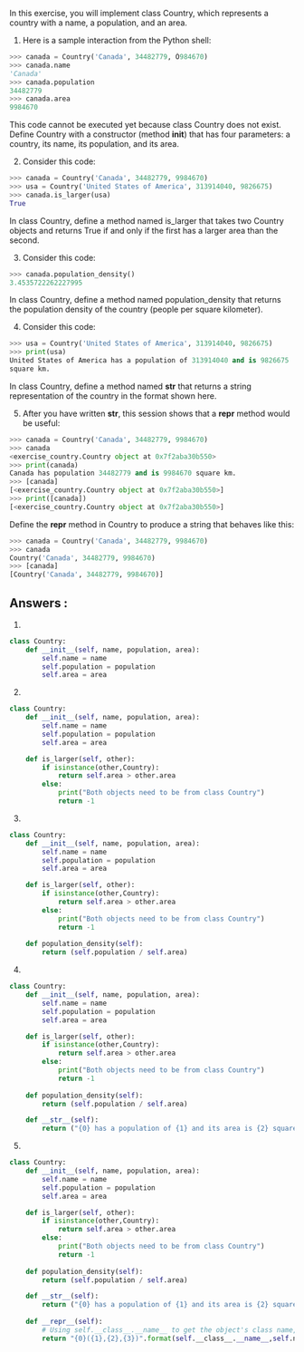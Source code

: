 In this exercise, you will implement class Country, which represents a country with a name, a population, and an area.

1. Here is a sample interaction from the Python shell:
```python
>>> canada = Country('Canada', 34482779, Ó984670)
>>> canada.name
'Canada'
>>> canada.population
34482779
>>> canada.area
9984670
```
This code cannot be executed yet because class Country does not exist. Define Country with a constructor (method __init__) that has four parameters: a country, its name, its population, and its area.

2. Consider this code:
```python
>>> canada = Country('Canada', 34482779, 9984670)
>>> usa = Country('United States of America', 313914040, 9826675)
>>> canada.is_larger(usa)
True
```
In class Country, define a method named is_larger that takes two Country objects and returns True if and only if the first has a larger area than the second.

3. Consider this code:
```python
>>> canada.population_density()
3.4535722262227995
```
In class Country, define a method named population_density that returns the population density of the country (people per square kilometer).

4. Consider this code:
```python
>>> usa = Country('United States of America', 313914040, 9826675)
>>> print(usa)
United States of America has a population of 313914040 and is 9826675
square km.
```
In class Country, define a method named __str__ that returns a string representation of the country in the format shown here.

5. After you have written __str__, this session shows that a __repr__ method would be useful:
```python
>>> canada = Country('Canada', 34482779, 9984670)
>>> canada
<exercise_country.Country object at 0x7f2aba30b550>
>>> print(canada)
Canada has population 34482779 and is 9984670 square km.
>>> [canada]
[<exercise_country.Country object at 0x7f2aba30b550>]
>>> print([canada])
[<exercise_country.Country object at 0x7f2aba30b550>]
```
Define the __repr__ method in Country to produce a string that behaves like this:
```python
>>> canada = Country('Canada', 34482779, 9984670)
>>> canada
Country('Canada', 34482779, 9984670)
>>> [canada]
[Country('Canada', 34482779, 9984670)]
```

## Answers :

1. 
```python
class Country:
    def __init__(self, name, population, area):
        self.name = name
        self.population = population
        self.area = area
```

2. 
```python
class Country:
    def __init__(self, name, population, area):
        self.name = name
        self.population = population
        self.area = area

    def is_larger(self, other):
        if isinstance(other,Country):
            return self.area > other.area
        else:
            print("Both objects need to be from class Country")
            return -1
```

3. 
```python
class Country:
    def __init__(self, name, population, area):
        self.name = name
        self.population = population
        self.area = area

    def is_larger(self, other):
        if isinstance(other,Country):
            return self.area > other.area
        else:
            print("Both objects need to be from class Country")
            return -1
    
    def population_density(self):
        return (self.population / self.area)
```

4. 
```python
class Country:
    def __init__(self, name, population, area):
        self.name = name
        self.population = population
        self.area = area

    def is_larger(self, other):
        if isinstance(other,Country):
            return self.area > other.area
        else:
            print("Both objects need to be from class Country")
            return -1
    
    def population_density(self):
        return (self.population / self.area)

    def __str__(self):
        return ("{0} has a population of {1} and its area is {2} square kilometers.".format(self.name,self.population,self.area))
```

5. 
```python
class Country:
    def __init__(self, name, population, area):
        self.name = name
        self.population = population
        self.area = area

    def is_larger(self, other):
        if isinstance(other,Country):
            return self.area > other.area
        else:
            print("Both objects need to be from class Country")
            return -1
    
    def population_density(self):
        return (self.population / self.area)

    def __str__(self):
        return ("{0} has a population of {1} and its area is {2} square kilometers.".format(self.name,self.population,self.area))
    
    def __repr__(self):
        # Using self.__class__.__name__ to get the object's class name, it returns 'str'
        return "{0}({1},{2},{3})".format(self.__class__.__name__,self.name,self.population,self.area)
```
